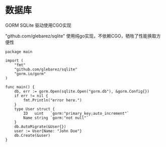# 数据库
GORM SQLite 驱动使用CGO实现

"github.com/glebarez/sqlite" 使用纯go实现，不依赖CGO，牺牲了性能换取方便性

```golang
package main

import (
	"fmt"
	"github.com/glebarez/sqlite"
	"gorm.io/gorm"
)

func main() {
	db, err := gorm.Open(sqlite.Open("gorm.db"), &gorm.Config{})
	if err != nil {
		fmt.Println("error here.")
	}
	type User struct {
		ID   uint   `gorm:"primary_key;auto_increment"`
		Name string `gorm:"not null"`
	}
	db.AutoMigrate(&User{})
	user := User{Name: "John Doe"}
	db.Create(&user)
}
```
